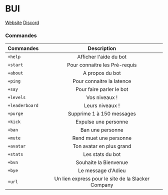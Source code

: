 # BUI
[Website](http://slackercompany.ml/bui)
[Discord](https://discord.gg/pqAcH5Q)

### Commandes
| Commandes        | Description  |
| ------------- |:-------------:|
| `+help`     	| Afficher l'aide du bot |
| `+start` 		| Pour connaitre les Pré-requis  |
| `+about` 		| A propos du bot  |
| `+ping` 		| Pour connaitre la latence  |
| `+say` 		| Pour faire parler le bot  |
| `+levels` 	| Vos niveaux !   |
| `+leaderboard` | Leurs niveaux !   |
| `+purge` 		| Supprime 1 à 150 messages  |
| `+kick` 		| Expulse une personne  |
| `+ban` 		| Ban une personne |
| `+mute` 		| Rend muet une personne  |
| `+avatar` 	| Ton avatar en plus grand |
| `+stats` 		| Les stats du bot |
| `+bvn` 		| Souhaite la Bienvenue |
| `+bye` 		| Le message d'Adieu |
| `+url` 		| Un lien express pour le site de la Slacker Company |